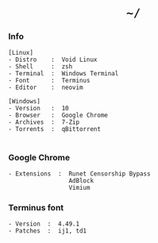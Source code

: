 <h1 align="center"><code>~/</code></h1>

### Info

```
[Linux]
- Distro    :  Void Linux
- Shell     :  zsh
- Terminal  :  Windows Terminal
- Font      :  Terminus
- Editor    :  neovim

[Windows]
- Version   :  10
- Browser   :  Google Chrome
- Archives  :  7-Zip
- Torrents  :  qBittorrent
```

<h1/>

### Google Chrome

```
- Extensions  :  Runet Censorship Bypass
                 AdBlock
                 Vimium
```

### Terminus font

```
- Version  :  4.49.1
- Patches  :  ij1, td1
```
